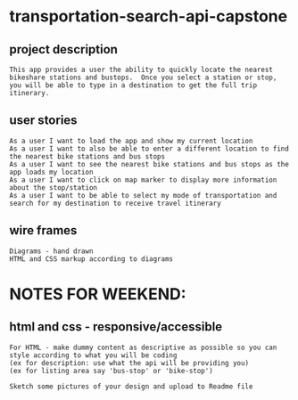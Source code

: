 # transportation-search-api-capstone
## project description
    This app provides a user the ability to quickly locate the nearest bikeshare stations and bustops.  Once you select a station or stop, you will be able to type in a destination to get the full trip itinerary.
## user stories
    As a user I want to load the app and show my current location
    As a user I want to also be able to enter a different location to find the nearest bike stations and bus stops
    As a user I want to see the nearest bike stations and bus stops as the app loads my location
    As a user I want to click on map marker to display more information about the stop/station
    As a user I want to be able to select my mode of transportation and search for my destination to receive travel itinerary
## wire frames
    Diagrams - hand drawn
    HTML and CSS markup according to diagrams

# NOTES FOR WEEKEND:
## html and css - responsive/accessible
    For HTML - make dummy content as descriptive as possible so you can style according to what you will be coding
    (ex for description: use what the api will be providing you)
    (ex for listing area say 'bus-stop' or 'bike-stop')

    Sketch some pictures of your design and upload to Readme file
